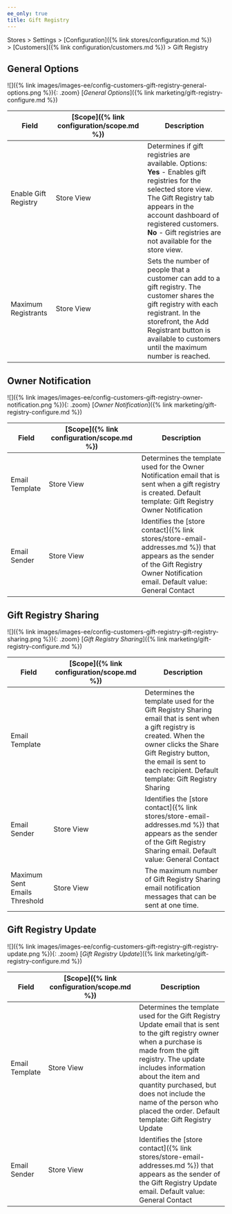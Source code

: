 ```yaml
---
ee_only: true
title: Gift Registry
---
```


Stores > Settings > [Configuration]({% link stores/configuration.md %}) > [Customers]({% link configuration/customers.md %}) > Gift Registry

## General Options

![]({% link images/images-ee/config-customers-gift-registry-general-options.png %}){: .zoom}
[_General Options_]({% link marketing/gift-registry-configure.md %})

|Field|[Scope]({% link configuration/scope.md %})|Description|
|--- |--- |--- |
|Enable Gift Registry|Store View|Determines if gift registries are available. Options: <br/>**Yes** - Enables gift registries for the selected store view. The Gift Registry tab appears in the account dashboard of registered customers. <br/>**No** - Gift registries are not available for the store view.|
|Maximum Registrants|Store View|Sets the number of people that a customer can add to a gift registry. The customer shares the gift registry with each registrant. In the storefront, the Add Registrant button is available to customers until the maximum number is reached.|

## Owner Notification

![]({% link images/images-ee/config-customers-gift-registry-owner-notification.png %}){: .zoom}
[_Owner Notification_]({% link marketing/gift-registry-configure.md %})

|Field|[Scope]({% link configuration/scope.md %})|Description|
|--- |--- |--- |
|Email Template|Store View|Determines the template used for the Owner Notification email that is sent when a gift registry is created. Default template: Gift Registry Owner Notification|
|Email Sender|Store View|Identifies the [store contact]({% link stores/store-email-addresses.md %}) that appears as the sender of the Gift Registry Owner Notification email. Default value: General Contact|

## Gift Registry Sharing

![]({% link images/images-ee/config-customers-gift-registry-gift-registry-sharing.png %}){: .zoom}
[_Gift Registry Sharing_]({% link marketing/gift-registry-configure.md %})

|Field|[Scope]({% link configuration/scope.md %})|Description|
|--- |--- |--- |
|Email Template||Determines the template used for the Gift Registry Sharing email that is sent when a gift registry is created. When the owner clicks the Share Gift Registry button, the email is sent to each recipient. Default template: Gift Registry Sharing|
|Email Sender|Store View|Identifies the [store contact]({% link stores/store-email-addresses.md %}) that appears as the sender of the Gift Registry Sharing email. Default value: General Contact|
|Maximum Sent Emails Threshold|Store View|The maximum number of Gift Registry Sharing email notification messages that can be sent at one time.|

## Gift Registry Update

![]({% link images/images-ee/config-customers-gift-registry-gift-registry-update.png %}){: .zoom}
[_Gift Registry Update_]({% link marketing/gift-registry-configure.md %})

|Field|[Scope]({% link configuration/scope.md %})|Description|
|--- |--- |--- |
|Email Template|Store View|Determines the template used for the Gift Registry Update email that is sent to the gift registry owner when a purchase is made from the gift registry. The update includes information about the item and quantity purchased, but does not include the name of the person who placed the order. Default template: Gift Registry Update|
|Email Sender|Store View|Identifies the [store contact]({% link stores/store-email-addresses.md %}) that appears as the sender of the Gift Registry Update email. Default value: General Contact|
